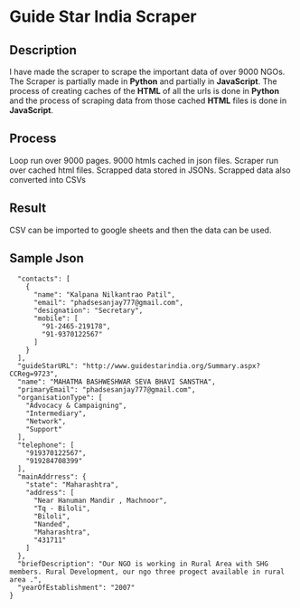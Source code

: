 # Guide Star India Scraper

## Description
I have made the scraper to scrape the important data of over 9000 NGOs.
The Scraper is partially made in **Python** and partially in **JavaScript**.
The process of creating caches of the **HTML** of all the urls is done in **Python** and the process of scraping data from those cached **HTML** files is done in **JavaScript**.
## Process
Loop run over 9000 pages.
9000 htmls cached in json files.
Scraper run over cached html files.
Scrapped data stored in JSONs.
Scrapped data also converted into CSVs
## Result
CSV can be imported to google sheets and then the data can be used.

## Sample Json
```{
  "contacts": [
    {
      "name": "Kalpana Nilkantrao Patil",
      "email": "phadsesanjay777@gmail.com",
      "designation": "Secretary",
      "mobile": [
        "91-2465-219178",
        "91-9370122567"
      ]
    }
  ],
  "guideStarURL": "http://www.guidestarindia.org/Summary.aspx?CCReg=9723",
  "name": "MAHATMA BASHWESHWAR SEVA BHAVI SANSTHA",
  "primaryEmail": "phadsesanjay777@gmail.com",
  "organisationType": [
    "Advocacy & Campaigning",
    "Intermediary",
    "Network",
    "Support"
  ],
  "telephone": [
    "919370122567",
    "919284708399"
  ],
  "mainAddrress": {
    "state": "Maharashtra",
    "address": [
      "Near Hanuman Mandir , Machnoor",
      "Tq - Biloli",
      "Biloli",
      "Nanded",
      "Maharashtra",
      "431711"
    ]
  },
  "briefDescription": "Our NGO is working in Rural Area with SHG members. Rural Development, our ngo three progect available in rural area .",
  "yearOfEstablishment": "2007"
}
```
